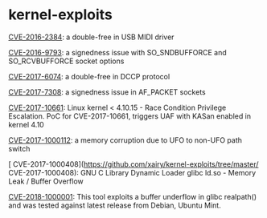 kernel-exploits
===============

[CVE-2016-2384](https://github.com/xairy/kernel-exploits/tree/master/CVE-2016-2384): a double-free in USB MIDI driver

[CVE-2016-9793](https://github.com/xairy/kernel-exploits/tree/master/CVE-2016-9793): a signedness issue with SO\_SNDBUFFORCE and SO\_RCVBUFFORCE socket options

[CVE-2017-6074](https://github.com/xairy/kernel-exploits/tree/master/CVE-2017-6074): a double-free in DCCP protocol

[CVE-2017-7308](https://github.com/xairy/kernel-exploits/tree/master/CVE-2017-7308): a signedness issue in AF\_PACKET sockets

[CVE-2017-10661](https://github.com/xairy/kernel-exploits/tree/master/CVE-2017-10661): Linux kernel < 4.10.15 - Race Condition Privilege Escalation. PoC for CVE-2017-10661, triggers UAF with KASan enabled in kernel 4.10

[CVE-2017-1000112](https://github.com/xairy/kernel-exploits/tree/master/CVE-2017-1000112): a memory corruption due to UFO to non-UFO path switch

[ CVE-2017-1000408](https://github.com/xairy/kernel-exploits/tree/master/ CVE-2017-1000408): GNU C Library Dynamic Loader glibc ld.so - Memory Leak / Buffer Overflow

[CVE-2018-1000001](https://github.com/xairy/kernel-exploits/tree/master/CVE-2018-1000001): This tool exploits a buffer underflow in glibc realpath() and was tested against latest release from Debian, Ubuntu Mint.
